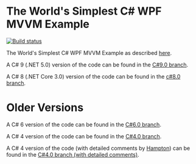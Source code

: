 # The World's Simplest C# WPF MVVM Example

[![Build status](https://ci.appveyor.com/api/projects/status/fi74dper4hv7i42n/branch/master?svg=true)](https://ci.appveyor.com/project/MarkWithall/worlds-simplest-csharp-wpf-mvvm-example/branch/master)

The World's Simplest C# WPF MVVM Example as described [here](http://www.markwithall.com/programming/2013/03/01/worlds-simplest-csharp-wpf-mvvm-example.html).

A C# 9 (.NET 5.0) version of the code can be found in the [C#9.0 branch](https://github.com/MarkWithall/worlds-simplest-csharp-wpf-mvvm-example/tree/C%239.0).

A C# 8 (.NET Core 3.0) version of the code can be found in the [c#8.0 branch](https://github.com/MarkWithall/worlds-simplest-csharp-wpf-mvvm-example/tree/c%238.0).

# Older Versions

A C# 6 version of the code can be found in the [C#6.0 branch](https://github.com/MarkWithall/worlds-simplest-csharp-wpf-mvvm-example/tree/C%236.0).

A C# 4 version of the code can be found in the [C#4.0 branch](https://github.com/MarkWithall/worlds-simplest-csharp-wpf-mvvm-example/tree/C%234.0).

A C# 4 version of the code (with detailed comments by [Hampton](https://github.com/k4kfh)) can be found in the [C#4.0 branch (with detailed comments)](https://github.com/MarkWithall/worlds-simplest-csharp-wpf-mvvm-example/tree/C%234.0-with-detailed-comments).
